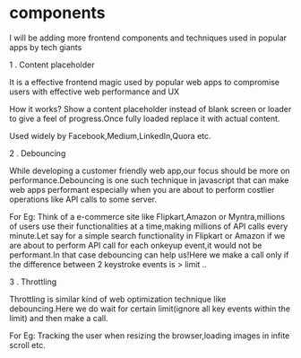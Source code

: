 # components
I will be adding more frontend components and techniques used in popular apps by tech giants

1 . Content placeholder 

It is a effective frontend magic used by popular web apps to compromise users with effective web performance and UX

How it works?
Show a content placeholder instead of blank screen or loader to give a feel of progress.Once fully loaded replace it with actual content.

Used widely by Facebook,Medium,LinkedIn,Quora etc.

2 . Debouncing

While developing a customer friendly web app,our focus should be more on performance.Debouncing is one such technique in javascript that can make web apps performant especially when you are about to perform costlier operations like API calls to some server.

For Eg: Think of a e-commerce site like Flipkart,Amazon or Myntra,millions of users use their functionalities at a time,making millions of API calls every minute.Let say for a simple search functionality in Flipkart or Amazon if we are about to perform API call for each onkeyup event,it would not be performant.In that case debouncing can help us!Here we make a call only if the difference between 2 keystroke events is > limit ..

3 . Throttling

Throttling is similar kind of web optimization technique like debouncing.Here we do wait for certain limit(ignore all key events within the limit) and then make a call.

For Eg: Tracking the user when resizing the browser,loading images in infite scroll etc.